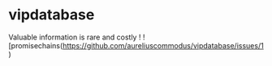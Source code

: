 # vipdatabase
Valuable information is  rare  and costly !
![promisechains(https://github.com/aureliuscommodus/vipdatabase/issues/1)
